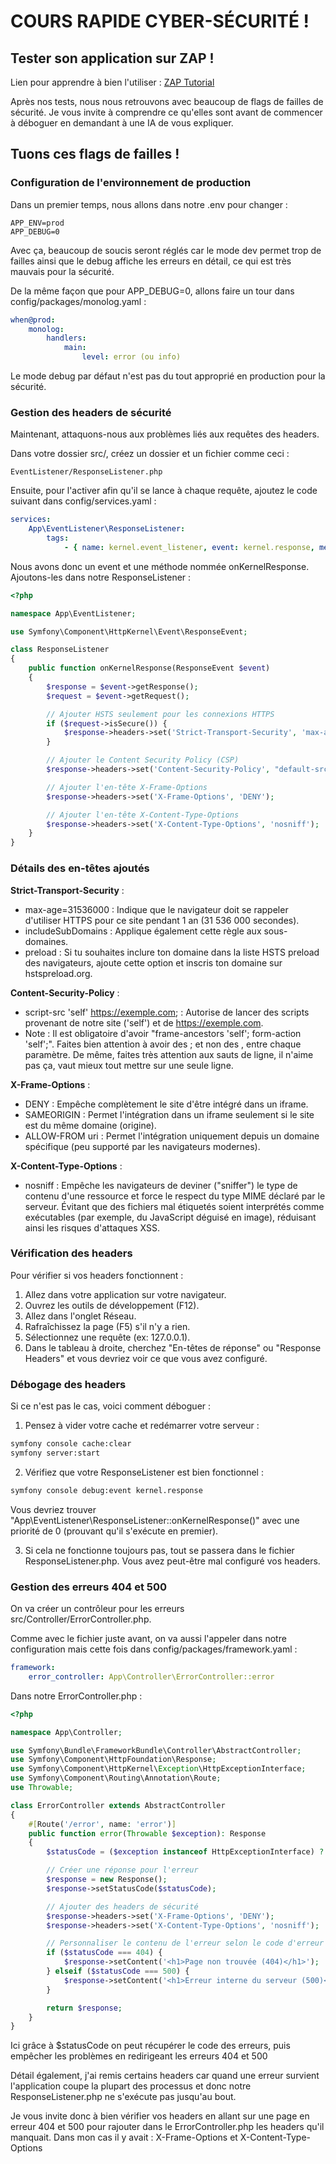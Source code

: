 # COURS RAPIDE CYBER-SÉCURITÉ !

## Tester son application sur ZAP !
Lien pour apprendre à bien l'utiliser :
[ZAP Tutorial](https://www.youtube.com/watch?v=7cMTWFDtJbk)

Après nos tests, nous nous retrouvons avec beaucoup de flags de failles de sécurité.
Je vous invite à comprendre ce qu'elles sont avant de commencer à déboguer en demandant à une IA de vous expliquer.

## Tuons ces flags de failles !

### Configuration de l'environnement de production

Dans un premier temps, nous allons dans notre .env pour changer :
```plaintext
APP_ENV=prod
APP_DEBUG=0
```
Avec ça, beaucoup de soucis seront réglés car le mode dev permet trop de failles ainsi que le debug affiche les erreurs en détail, ce qui est très mauvais pour la sécurité.

De la même façon que pour APP_DEBUG=0, allons faire un tour dans config/packages/monolog.yaml :
```yaml
when@prod:
    monolog:
        handlers:
            main:
                level: error (ou info)
```

Le mode debug par défaut n'est pas du tout approprié en production pour la sécurité.

### Gestion des headers de sécurité

Maintenant, attaquons-nous aux problèmes liés aux requêtes des headers.

Dans votre dossier src/, créez un dossier et un fichier comme ceci :
```plaintext
EventListener/ResponseListener.php
```

Ensuite, pour l'activer afin qu'il se lance à chaque requête, ajoutez le code suivant dans config/services.yaml :
```yaml
services:
    App\EventListener\ResponseListener:
        tags:
            - { name: kernel.event_listener, event: kernel.response, method: onKernelResponse }
```

Nous avons donc un event et une méthode nommée onKernelResponse. Ajoutons-les dans notre ResponseListener :

```php
<?php

namespace App\EventListener;

use Symfony\Component\HttpKernel\Event\ResponseEvent;

class ResponseListener
{
    public function onKernelResponse(ResponseEvent $event)
    {
        $response = $event->getResponse();
        $request = $event->getRequest();

        // Ajouter HSTS seulement pour les connexions HTTPS
        if ($request->isSecure()) {
            $response->headers->set('Strict-Transport-Security', 'max-age=31536000; includeSubDomains; preload');
        }

        // Ajouter le Content Security Policy (CSP)
        $response->headers->set('Content-Security-Policy', "default-src 'self'; script-src 'self' https://exemple.com; style-src 'self' https://exemple.com; font-src 'self' https://exemple.com; img-src 'self'; frame-ancestors 'self'; form-action 'self';");

        // Ajouter l'en-tête X-Frame-Options
        $response->headers->set('X-Frame-Options', 'DENY');

        // Ajouter l'en-tête X-Content-Type-Options
        $response->headers->set('X-Content-Type-Options', 'nosniff');
    }
}
```

### Détails des en-têtes ajoutés

**Strict-Transport-Security** :
- max-age=31536000 : Indique que le navigateur doit se rappeler d'utiliser HTTPS pour ce site pendant 1 an (31 536 000 secondes).
- includeSubDomains : Applique également cette règle aux sous-domaines.
- preload : Si tu souhaites inclure ton domaine dans la liste HSTS preload des navigateurs, ajoute cette option et inscris ton domaine sur hstspreload.org.

**Content-Security-Policy** :
- script-src 'self' https://exemple.com; : Autorise de lancer des scripts provenant de notre site ('self') et de https://exemple.com.
- Note : Il est obligatoire d'avoir "frame-ancestors 'self'; form-action 'self';". Faites bien attention à avoir des ; et non des , entre chaque paramètre. De même, faites très attention aux sauts de ligne, il n'aime pas ça, vaut mieux tout mettre sur une seule ligne.

**X-Frame-Options** :
- DENY : Empêche complètement le site d'être intégré dans un iframe.
- SAMEORIGIN : Permet l'intégration dans un iframe seulement si le site est du même domaine (origine).
- ALLOW-FROM uri : Permet l'intégration uniquement depuis un domaine spécifique (peu supporté par les navigateurs modernes).

**X-Content-Type-Options** :
- nosniff : Empêche les navigateurs de deviner ("sniffer") le type de contenu d'une ressource et force le respect du type MIME déclaré par le serveur. Évitant que des fichiers mal étiquetés soient interprétés comme exécutables (par exemple, du JavaScript déguisé en image), réduisant ainsi les risques d'attaques XSS.

### Vérification des headers

Pour vérifier si vos headers fonctionnent :
1. Allez dans votre application sur votre navigateur.
2. Ouvrez les outils de développement (F12).
3. Allez dans l'onglet Réseau.
4. Rafraîchissez la page (F5) s'il n'y a rien.
5. Sélectionnez une requête (ex: 127.0.0.1).
6. Dans le tableau à droite, cherchez "En-têtes de réponse" ou "Response Headers" et vous devriez voir ce que vous avez configuré.

### Débogage des headers

Si ce n'est pas le cas, voici comment déboguer :

1. Pensez à vider votre cache et redémarrer votre serveur :
```bash
symfony console cache:clear
symfony server:start
```

2. Vérifiez que votre ResponseListener est bien fonctionnel :
```bash
symfony console debug:event kernel.response
```

Vous devriez trouver "App\EventListener\ResponseListener::onKernelResponse()" avec une priorité de 0 (prouvant qu'il s'exécute en premier).

3. Si cela ne fonctionne toujours pas, tout se passera dans le fichier ResponseListener.php. Vous avez peut-être mal configuré vos headers.

### Gestion des erreurs 404 et 500

On va créer un contrôleur pour les erreurs src/Controller/ErrorController.php.

Comme avec le fichier juste avant, on va aussi l'appeler dans notre configuration mais cette fois dans config/packages/framework.yaml :
```yaml
framework:
    error_controller: App\Controller\ErrorController::error
```

Dans notre ErrorController.php :
```php
<?php

namespace App\Controller;

use Symfony\Bundle\FrameworkBundle\Controller\AbstractController;
use Symfony\Component\HttpFoundation\Response;
use Symfony\Component\HttpKernel\Exception\HttpExceptionInterface;
use Symfony\Component\Routing\Annotation\Route;
use Throwable;

class ErrorController extends AbstractController
{
    #[Route('/error', name: 'error')]
    public function error(Throwable $exception): Response
    {
        $statusCode = ($exception instanceof HttpExceptionInterface) ? $exception->getStatusCode() : Response::HTTP_INTERNAL_SERVER_ERROR;

        // Créer une réponse pour l'erreur
        $response = new Response();
        $response->setStatusCode($statusCode);

        // Ajouter des headers de sécurité
        $response->headers->set('X-Frame-Options', 'DENY');
        $response->headers->set('X-Content-Type-Options', 'nosniff');

        // Personnaliser le contenu de l'erreur selon le code d'erreur
        if ($statusCode === 404) {
            $response->setContent('<h1>Page non trouvée (404)</h1>');
        } elseif ($statusCode === 500) {
            $response->setContent('<h1>Erreur interne du serveur (500)</h1>');
        }

        return $response;
    }
}
```

Ici grâce à $statusCode on peut récupérer le code des erreurs, puis empêcher les problèmes en redirigeant les erreurs 404 et 500

Détail également, j'ai remis certains headers car quand une erreur survient l'application coupe la plupart des processus et donc notre ResponseListener.php ne s'exécute pas jusqu'au bout.

Je vous invite donc à bien vérifier vos headers en allant sur une page en erreur 404 et 500 pour rajouter dans le ErrorController.php les headers qu'il manquait.
Dans mon cas il y avait : X-Frame-Options et X-Content-Type-Options
